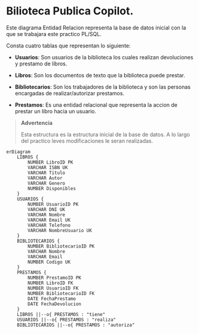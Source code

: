 # Bilioteca Publica Copilot.

Este diagrama Entidad Relacion representa la base de datos inicial con la que se trabajara este practico PL/SQL.

Consta cuatro tablas que representan lo siguiente:

- **Usuarios**: Son usuarios de la biblioteca los cuales realizan devoluciones y prestamo de libros.

- **Libros**: Son los documentos de texto que la biblioteca puede prestar.

- **Bibliotecarios**: Son los trabajadores de la biblioteca y son las personas encargadas de realizar/autorizar prestamos.

- **Prestamos**: Es una entidad relacional que representa la accion de prestar un libro hacia un usuario.

> **Advertencia**
>
> Esta estructura es la estructura inicial de la base de datos. A lo largo del practico leves modificaciones le seran realizadas.

```mermaid
erDiagram
    LIBROS {
        NUMBER LibroID PK
        VARCHAR ISBN UK
        VARCHAR Titulo
        VARCHAR Autor
        VARCHAR Genero
        NUMBER Disponibles
    }
    USUARIOS {
        NUMBER UsuarioID PK
        VARCHAR DNI UK
        VARCHAR Nombre
        VARCHAR Email UK
        VARCHAR Telefono
        VARCHAR NombreUsuario UK
    }
    BIBLIOTECARIOS {
        NUMBER BibliotecarioID PK
        VARCHAR Nombre
        VARCHAR Email
        NUMBER Codigo UK
    }
    PRESTAMOS {
        NUMBER PrestamoID PK
        NUMBER LibroID FK
        NUMBER UsuarioID FK
        NUMBER BibliotecarioID FK
        DATE FechaPrestamo
        DATE FechaDevolucion
    }
    LIBROS ||--o{ PRESTAMOS : "tiene"
    USUARIOS ||--o{ PRESTAMOS : "realiza"
    BIBLIOTECARIOS ||--o{ PRESTAMOS : "autoriza"
```